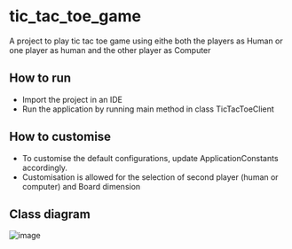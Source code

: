 # tic_tac_toe_game
A project to play tic tac toe game using eithe both the players as Human or one player as human and the other player as Computer


## How to run
- Import the project in an IDE
- Run the application by running main method in class TicTacToeClient

## How to customise
- To customise the default configurations, update ApplicationConstants accordingly.
- Customisation is allowed for the selection of second player (human or computer) and Board dimension

## Class diagram

![image](https://github.com/deepak1410/tic_tac_toe_game/assets/4659585/9503e5a5-f32f-4d29-869b-379b4bae7c31)



